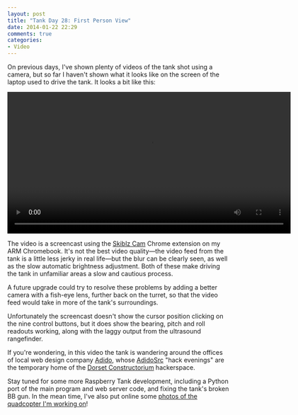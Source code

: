 ```yaml
---
layout: post
title: "Tank Day 28: First Person View"
date: 2014-01-22 22:29
comments: true
categories:
- Video
---
```


On previous days, I've shown plenty of videos of the tank shot using a camera, but so far I haven't shown what it looks like on the screen of the laptop used to drive the tank. It looks a bit like this:

<center><video width="640" controls><source src="https://video.ianrenton.com/raspberrytank/adido.mp4" type="video/mp4"></video></center>

The video is a screencast using the [Skiblz Cam](https://chrome.google.com/webstore/detail/pcdkccdcpolgiolpicppmooleojaacnp) Chrome extension on my ARM Chromebook. It's not the best video quality&mdash;the video feed from the tank is a little less jerky in real life&mdash;but the blur can be clearly seen, as well as the slow automatic brightness adjustment. Both of these make driving the tank in unfamiliar areas a slow and cautious process.

A future upgrade could try to resolve these problems by adding a better camera with a fish-eye lens, further back on the turret, so that the video feed would take in more of the tank's surroundings.

Unfortunately the screencast doesn't show the cursor position clicking on the nine control buttons, but it does show the bearing, pitch and roll readouts working, along with the laggy output from the ultrasound rangefinder.

If you're wondering, in this video the tank is wandering around the offices of local web design company [Adido](http://adi.do), whose [AdidoSrc](http://src.adi.do) "hack evenings" are the temporary home of the [Dorset Constructorium](http://constructorium.org) hackerspace.

Stay tuned for some more Raspberry Tank development, including a Python port of the main program and web server code, and fixing the tank's broken BB gun. In the mean time, I've also put online some [photos of the quadcopter I'm working on](/hardware/quadcopter)!
